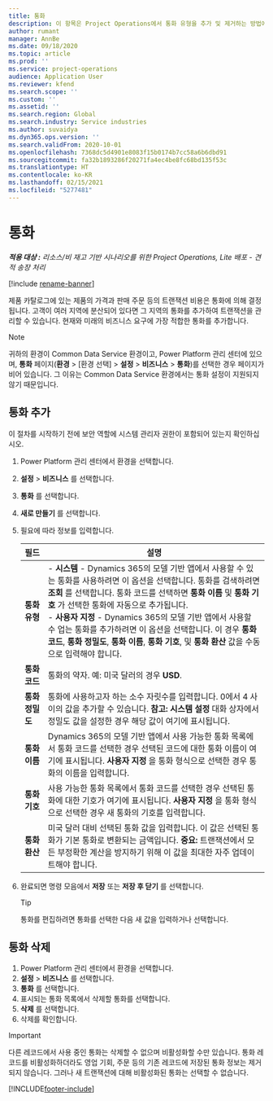 ```yaml
---
title: 통화
description: 이 항목은 Project Operations에서 통화 유형을 추가 및 제거하는 방법에 대한 정보를 제공합니다.
author: rumant
manager: AnnBe
ms.date: 09/18/2020
ms.topic: article
ms.prod: ''
ms.service: project-operations
audience: Application User
ms.reviewer: kfend
ms.search.scope: ''
ms.custom: ''
ms.assetid: ''
ms.search.region: Global
ms.search.industry: Service industries
ms.author: suvaidya
ms.dyn365.ops.version: ''
ms.search.validFrom: 2020-10-01
ms.openlocfilehash: 7368dc5d4901e8083f15b0174b7cc58a6b6dbd91
ms.sourcegitcommit: fa32b1893286f20271fa4ec4be8fc68bd135f53c
ms.translationtype: HT
ms.contentlocale: ko-KR
ms.lasthandoff: 02/15/2021
ms.locfileid: "5277481"
---
```

# <a name="currency"></a>통화

_**적용 대상 :** 리소스/비 재고 기반 시나리오를 위한 Project Operations, Lite 배포 - 견적 송장 처리_

[!include [rename-banner](~/includes/cc-data-platform-banner.md)]

제품 카탈로그에 있는 제품의 가격과 판매 주문 등의 트랜잭션 비용은 통화에 의해 결정됩니다. 고객이 여러 지역에 분산되어 있다면 그 지역의 통화를 추가하여 트랜잭션을 관리할 수 있습니다. 현재와 미래의 비즈니스 요구에 가장 적합한 통화를 추가합니다.  

> [!NOTE]
> 귀하의 환경이 Common Data Service 환경이고, Power Platform 관리 센터에 있으며, **통화** 페이지(**환경** > [환경 선택] > **설정** > **비즈니스** > **통화**)를 선택한 경우 페이지가 비어 있습니다. 그 이유는 Common Data Service 환경에서는 통화 설정이 지원되지 않기 때문입니다.

## <a name="add-a-currency"></a>통화 추가  
이 절차를 시작하기 전에 보안 역할에 시스템 관리자 권한이 포함되어 있는지 확인하십시오. 

1. Power Platform 관리 센터에서 환경을 선택합니다. 
2. **설정** > **비즈니스** 를 선택합니다.
3. **통화** 를 선택합니다.  
4. **새로 만들기** 를 선택합니다.  
5. 필요에 따라 정보를 입력합니다.  


   |          필드          |                                                                                                                                                                                                                                                                                                                                                                            설명                                                                                                                                                                                                                                                                                                                                                                            |
   |-------------------------|-------------------------------------------------------------------------------------------------------------------------------------------------------------------------------------------------------------------------------------------------------------------------------------------------------------------------------------------------------------------------------------------------------------------------------------------------------------------------------------------------------------------------------------------------------------------------------------------------------------------------------------------------------------------------------------------------------------------------------------------------------------------|
   |    **통화 유형**    | - **시스템** - Dynamics 365의 모델 기반 앱에서 사용할 수 있는 통화를 사용하려면 이 옵션을 선택합니다. 통화를 검색하려면 **조회** 를 선택합니다. 통화 코드를 선택하면 **통화 이름** 및 **통화 기호** 가 선택한 통화에 자동으로 추가됩니다.<br />- **사용자 지정** - Dynamics 365의 모델 기반 앱에서 사용할 수 업는 통화를 추가하려면 이 옵션을 선택합니다. 이 경우 **통화 코드**, **통화 정밀도**, **통화 이름**, **통화 기호**, 및 **통화 환산** 값을 수동으로 입력해야 합니다. |
   |    **통화 코드**    |                                                                                                                                                                                                                                                                                                                                            통화의 약자. 예: 미국 달러의 경우 **USD**.                                                                                                                                                                                                                                                                                                                                            |
   | **통화 정밀도**  |                                                                                                                                                                                  통화에 사용하고자 하는 소수 자릿수를 입력합니다.  0에서 4 사이의 값을 추가할 수 있습니다. **참고:** **시스템 설정** 대화 상자에서 정밀도 값을 설정한 경우 해당 값이 여기에 표시됩니다.                                                                                                                                                                                  |
   |    **통화 이름**    |                                                                                                                                                                                                                                         Dynamics 365의 모델 기반 앱에서 사용 가능한 통화 목록에서 통화 코드를 선택한 경우 선택된 코드에 대한 통화 이름이 여기에 표시됩니다. **사용자 지정** 을 통화 형식으로 선택한 경우 통화의 이름을 입력합니다.                                                                                                                                                                                                                                          |
   |   **통화 기호**   |                                                                                                                                                                                                                                                                      사용 가능한 통화 목록에서 통화 코드를 선택한 경우 선택된 통화에 대한 기호가 여기에 표시됩니다. **사용자 지정** 을 통화 형식으로 선택한 경우 새 통화의 기호를 입력합니다.                                                                                                                                                                                                                                                                       |
   | **통화 환산** |                                                                                                                                                                                                                                     미국 달러 대비 선택된 통화 값을 입력합니다. 이 값은 선택된 통화가 기본 통화로 변환되는 금액입니다. **중요:** 트랜잭션에서 모든 부정확한 계산을 방지하기 위해 이 값을 최대한 자주 업데이트해야 합니다.                                                                                                                                                                                                                                      |


6. 완료되면 명령 모음에서 **저장** 또는 **저장 후 닫기** 를 선택합니다.  

   > [!TIP]
   >  통화를 편집하려면 통화를 선택한 다음 새 값을 입력하거나 선택합니다.  

## <a name="delete-a-currency"></a>통화 삭제  

1. Power Platform 관리 센터에서 환경을 선택합니다. 
2. **설정** > **비즈니스** 를 선택합니다.
3. **통화** 를 선택합니다.  
4. 표시되는 통화 목록에서 삭제할 통화를 선택합니다.  
5. **삭제** 를 선택합니다.  
6. 삭제를 확인합니다.  

> [!IMPORTANT]
>  다른 레코드에서 사용 중인 통화는 삭제할 수 없으며 비활성화할 수만 있습니다. 통화 레코드를 비활성화하더라도 영업 기회, 주문 등의 기존 레코드에 저장된 통화 정보는 제거되지 않습니다. 그러나 새 트랜잭션에 대해 비활성화된 통화는 선택할 수 없습니다.  


[!INCLUDE[footer-include](../includes/footer-banner.md)]